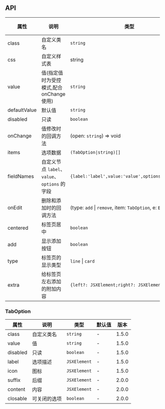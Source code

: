 ## API

| 属性         | 说明                                          | 类型                                                            | 默认值 | 版本  |
| ------------ | --------------------------------------------- | --------------------------------------------------------------- | ------ | ----- |
| class        | 自定义类名                                    | `string`                                                        | -      | 1.5.0 |
| css          | 自定义样式表                                  | string                                                          | -      | 1.5.0 |
| value        | 值(指定值时为受控模式,配合onChange使用)       | `string`                                                        | -      | 1.5.0 |
| defaultValue | 默认值                                        | `string`                                                        | -      | 2.0.0 |
| disabled     | 只读                                          | `boolean`                                                       | -      | 1.5.0 |
| onChange     | 值修改时的回调方法                            | (open: `string`) => void                                        | -      | 1.5.0 |
| items        | 选项数据                                      | `(TabOption\|string)[]`                                         | `[]`   | 1.5.0 |
| fieldNames   | 自定义节点 `label`、`value`、`options` 的字段 | `{label:'label',value:'value',options:'options'}`               | -      | 1.6.0 |
| onEdit       | 删除和添加时的回调方法                        | (type: `add` \| `remove`, item: `TabOption`, e: `Event`)=>void; | -      | 2.0.0 |
| centered     | 标签页居中                                    | `boolean`                                                       | -      | 2.0.0 |
| add          | 显示添加按钮                                  | `boolean`                                                       | -      | 2.0.0 |
| type         | 标签页的显示类型                              | `line` \| `card`                                                | `line` | 2.0.0 |
| extra        | 给标签页左右添加的附加内容                    | `{left?: JSXElement;right?: JSXElement;}`                       | -      | 2.0.0 |

### TabOption

| 属性     | 说明         | 类型         | 默认值 | 版本  |
| -------- | ------------ | ------------ | ------ | ----- |
| class    | 自定义类名   | `string`     | -      | 1.5.0 |
| value    | 值           | `string`     | -      | 1.5.0 |
| disabled | 只读         | `boolean`    | -      | 1.5.0 |
| label    | 选项描述     | `JSXElement` | -      | 1.5.0 |
| icon     | 图标         | `JSXElement` | -      | 1.5.0 |
| suffix   | 后缀         | `JSXElement` | -      | 2.0.0 |
| content  | 内容         | `JSXElement` | -      | 2.0.0 |
| closable | 可关闭的选项 | `boolean`    | -      | 2.0.0 |
